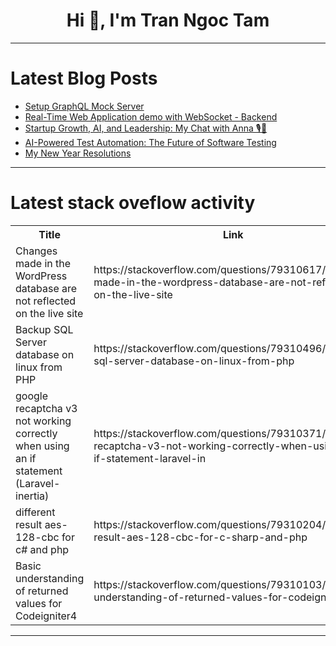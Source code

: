 <h1 align="center">Hi 👋, I'm Tran Ngoc Tam</h1>

---

# Latest Blog Posts 
<!-- BLOG-POST-LIST:START -->
- [Setup GraphQL Mock Server](https://dev.to/akdevcraft/setup-graphql-mock-server-32fc)
- [Real-Time Web Application demo with WebSocket - Backend](https://dev.to/tom-takeru/real-time-web-application-demo-with-websocket-backend-1a1n)
- [Startup Growth, AI, and Leadership: My Chat with Anna 🎙️🚀](https://dev.to/spaquet/startup-growth-ai-and-leadership-my-chat-with-anna-ikc)
- [AI-Powered Test Automation: The Future of Software Testing](https://dev.to/anil_csimplifyit_905c/ai-powered-test-automation-the-future-of-software-testing-2em0)
- [My New Year Resolutions](https://dev.to/nicholassynovic/my-new-year-resolutions-5578)
<!-- BLOG-POST-LIST:END -->

---

# Latest stack oveflow activity
<table>
  <tr><th>Title</th><th>Link</th></tr>
  <!-- STACKOVERFLOW:START --><tr><td>Changes made in the WordPress database are not reflected on the live site</td><td>https://stackoverflow.com/questions/79310617/changes-made-in-the-wordpress-database-are-not-reflected-on-the-live-site</td></tr><tr><td>Backup SQL Server database on linux from PHP</td><td>https://stackoverflow.com/questions/79310496/backup-sql-server-database-on-linux-from-php</td></tr><tr><td>google recaptcha v3 not working correctly when using an if statement &lpar;Laravel-inertia&rpar;</td><td>https://stackoverflow.com/questions/79310371/google-recaptcha-v3-not-working-correctly-when-using-an-if-statement-laravel-in</td></tr><tr><td>different result aes-128-cbc for c# and php</td><td>https://stackoverflow.com/questions/79310204/different-result-aes-128-cbc-for-c-sharp-and-php</td></tr><tr><td>Basic understanding of returned values for Codeigniter4</td><td>https://stackoverflow.com/questions/79310103/basic-understanding-of-returned-values-for-codeigniter4</td></tr><!-- STACKOVERFLOW:END -->
</table>

---


